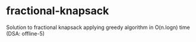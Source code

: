# fractional-knapsack
Solution to fractional knapsack applying greedy algorithm in O(n.logn) time (DSA: offline-5)
